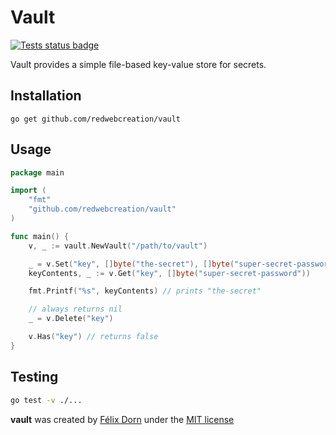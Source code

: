 # Vault

[![Tests status badge](https://github.com/redwebcreation/vault/actions/workflows/tests.yml/badge.svg?branch=main)](https://github.com/redwebcreation/vault/actions/workflows/tests.yml)

Vault provides a simple file-based key-value store for secrets.

## Installation

```
go get github.com/redwebcreation/vault
```

## Usage

```go
package main

import (
	"fmt"
	"github.com/redwebcreation/vault"
)

func main() {
	v, _ := vault.NewVault("/path/to/vault")

	_ = v.Set("key", []byte("the-secret"), []byte("super-secret-password"))
	keyContents, _ := v.Get("key", []byte("super-secret-password"))

	fmt.Printf("%s", keyContents) // prints "the-secret"

	// always returns nil
	_ = v.Delete("key")

	v.Has("key") // returns false
}
```

## Testing

```bash
go test -v ./...
```

**vault** was created by [Félix Dorn](https://twitter.com/afelixdorn) under the [MIT license](LICENSE)